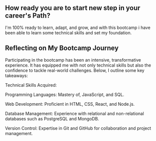 ## How ready you are to start new step in your career's Path?

I'm 100% ready to learn, adapt, and grow, and with this bootcamp i have been able to learn some 
technical skills and set my foundation. 

## Reflecting on My Bootcamp Journey

Participating in the bootcamp has been an intensive, transformative experience. 
It has equipped me with not only technical skills but also the confidence to tackle real-world challenges. 
Below, I outline some key takeaways:

 Technical Skills Acquired:

Programming Languages: Mastery of, JavaScript, and SQL.

Web Development: Proficient in HTML, CSS, React, and Node.js.

Database Management: Experience with relational and non-relational databases such as PostgreSQL and MongoDB.

Version Control: Expertise in Git and GitHub for collaboration and project management.



